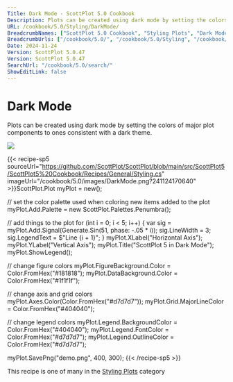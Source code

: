 ```yaml
---
Title: Dark Mode - ScottPlot 5.0 Cookbook
Description: Plots can be created using dark mode by setting the colors of major plot components to ones consistent with a dark theme.
URL: /cookbook/5.0/Styling/DarkMode/
BreadcrumbNames: ["ScottPlot 5.0 Cookbook", "Styling Plots", "Dark Mode"]
BreadcrumbUrls: ["/cookbook/5.0/", "/cookbook/5.0/Styling", "/cookbook/5.0/Styling/DarkMode"]
Date: 2024-11-24
Version: ScottPlot 5.0.47
Version: ScottPlot 5.0.47
SearchUrl: "/cookbook/5.0/search/"
ShowEditLink: false
---
```



<div class='d-flex align-items-center mt-5'>
<h1 class='me-2 text-dark my-0 border-0'>Dark Mode</h1>
</div>

Plots can be created using dark mode by setting the colors of major plot components to ones consistent with a dark theme.

[![](/cookbook/5.0/images/DarkMode.png?241124170640)](/cookbook/5.0/images/DarkMode.png?241124170640)

{{< recipe-sp5 sourceUrl="https://github.com/ScottPlot/ScottPlot/blob/main/src/ScottPlot5/ScottPlot5%20Cookbook/Recipes/General/Styling.cs" imageUrl="/cookbook/5.0/images/DarkMode.png?241124170640" >}}ScottPlot.Plot myPlot = new();

// set the color palette used when coloring new items added to the plot
myPlot.Add.Palette = new ScottPlot.Palettes.Penumbra();

// add things to the plot
for (int i = 0; i &lt; 5; i++)
{
    var sig = myPlot.Add.Signal(Generate.Sin(51, phase: -.05 * i));
    sig.LineWidth = 3;
    sig.LegendText = $"Line {i + 1}";
}
myPlot.XLabel("Horizontal Axis");
myPlot.YLabel("Vertical Axis");
myPlot.Title("ScottPlot 5 in Dark Mode");
myPlot.ShowLegend();

// change figure colors
myPlot.FigureBackground.Color = Color.FromHex("#181818");
myPlot.DataBackground.Color = Color.FromHex("#1f1f1f");

// change axis and grid colors
myPlot.Axes.Color(Color.FromHex("#d7d7d7"));
myPlot.Grid.MajorLineColor = Color.FromHex("#404040");

// change legend colors
myPlot.Legend.BackgroundColor = Color.FromHex("#404040");
myPlot.Legend.FontColor = Color.FromHex("#d7d7d7");
myPlot.Legend.OutlineColor = Color.FromHex("#d7d7d7");

myPlot.SavePng("demo.png", 400, 300);
{{< /recipe-sp5 >}}

<div class='my-5 text-center'>This recipe is one of many in the <a href='/cookbook/5.0/Styling'>Styling Plots</a> category</div>


